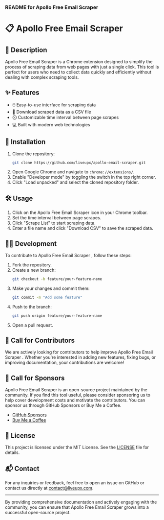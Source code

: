 ### README for Apollo Free Email Scraper 

# 📋 Apollo Free Email Scraper 

## 📖 Description
Apollo Free Email Scraper  is a Chrome extension designed to simplify the process of scraping data from web pages with just a single click. This tool is perfect for users who need to collect data quickly and efficiently without dealing with complex scraping tools.

## ✨ Features
- 🖱️ Easy-to-use interface for scraping data
- 📄 Download scraped data as a CSV file
- ⏲️ Customizable time interval between page scrapes
- 💻 Built with modern web technologies

## 🚀 Installation
1. Clone the repository:
   ```bash
   git clone https://github.com/liveupx/apollo-email-scraper.git
   ```
2. Open Google Chrome and navigate to `chrome://extensions/`.
3. Enable "Developer mode" by toggling the switch in the top right corner.
4. Click "Load unpacked" and select the cloned repository folder.

## 🛠️ Usage
1. Click on the Apollo Free Email Scraper  icon in your Chrome toolbar.
2. Set the time interval between page scrapes.
3. Click "Scrape List" to start scraping data.
4. Enter a file name and click "Download CSV" to save the scraped data.

## 👩‍💻 Development
To contribute to Apollo Free Email Scraper , follow these steps:
1. Fork the repository.
2. Create a new branch:
   ```bash
   git checkout -b feature/your-feature-name
   ```
3. Make your changes and commit them:
   ```bash
   git commit -m "Add some feature"
   ```
4. Push to the branch:
   ```bash
   git push origin feature/your-feature-name
   ```
5. Open a pull request.

## 🌟 Call for Contributors
We are actively looking for contributors to help improve Apollo Free Email Scraper . Whether you're interested in adding new features, fixing bugs, or improving documentation, your contributions are welcome!

## 💼 Call for Sponsors
Apollo Free Email Scraper  is an open-source project maintained by the community. If you find this tool useful, please consider sponsoring us to help cover development costs and motivate the contributors. You can sponsor us through GitHub Sponsors or Buy Me a Coffee.

- [GitHub Sponsors](https://github.com/sponsors/liveupx)
- [Buy Me a Coffee](https://www.buymeacoffee.com/itsmikepowers)

## 📜 License
This project is licensed under the MIT License. See the [LICENSE](LICENSE) file for details.

## 📬 Contact
For any inquiries or feedback, feel free to open an issue on GitHub or contact us directly at [contact@liveupx.com](mailto:contact@liveupx.com).

---

By providing comprehensive documentation and actively engaging with the community, you can ensure that Apollo Free Email Scraper  grows into a successful open-source project.
